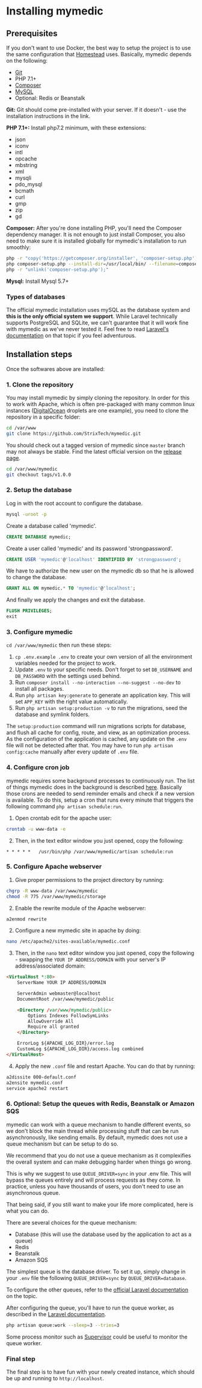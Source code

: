 # Installing mymedic

## Prerequisites

If you don't want to use Docker, the best way to setup the project is to use the same configuration that [Homestead](https://laravel.com/docs/homestead) uses. Basically, mymedic depends on the following:

* [Git](https://git-scm.com/book/en/v2/Getting-Started-Installing-Git)
* PHP 7.1+
* [Composer](https://getcomposer.org/)
* [MySQL](https://www.mysql.com/)
* Optional: Redis or Beanstalk

**Git:** Git should come pre-installed with your server. If it doesn't - use the installation instructions in the link.

**PHP 7.1+:** Install php7.2 minimum, with these extensions:

- json
- iconv
- intl
- opcache
- mbstring
- xml
- mysqli
- pdo_mysql
- bcmath
- curl
- gmp
- zip
- gd

**Composer:** After you're done installing PHP, you'll need the Composer dependency manager. It is not enough to just install Composer, you also need to make sure it is installed globally for mymedic's installation to run smoothly:

```sh
php -r "copy('https://getcomposer.org/installer', 'composer-setup.php');"
php composer-setup.php --install-dir=/usr/local/bin/ --filename=composer
php -r "unlink('composer-setup.php');"
```

**Mysql:** Install Mysql 5.7+


### Types of databases

The official mymedic installation uses mySQL as the database system and **this is the only official system we support**. While Laravel technically supports PostgreSQL and SQLite, we can't guarantee that it will work fine with mymedic as we've never tested it. Feel free to read [Laravel's documentation](https://laravel.com/docs/database#configuration) on that topic if you feel adventurous.

## Installation steps

Once the softwares above are installed:

### 1. Clone the repository

You may install mymedic by simply cloning the repository. In order for this to work with Apache, which is often pre-packaged with many common linux instances ([DigitalOcean](https://www.digitalocean.com/) droplets are one example), you need to clone the repository in a specific folder:

```sh
cd /var/www
git clone https://github.com/StrixTech/mymedic.git
```

You should check out a tagged version of mymedic since `master` branch may not always be stable. Find the latest official version on the [release page](https://github.com/StrixTech/mymedic/releases).

```sh
cd /var/www/mymedic
git checkout tags/v1.0.0
```

### 2. Setup the database

Log in with the root account to configure the database.
```sh
mysql -uroot -p
```

Create a database called 'mymedic'.
```sql
CREATE DATABASE mymedic;
```

Create a user called 'mymedic' and its password 'strongpassword'.
```sql
CREATE USER 'mymedic'@'localhost' IDENTIFIED BY 'strongpassword';
```

We have to authorize the new user on the mymedic db so that he is allowed to change the database.
```sql
GRANT ALL ON mymedic.* TO 'mymedic'@'localhost';
```

And finally we apply the changes and exit the database.
```sql
FLUSH PRIVILEGES;
exit
```

### 3. Configure mymedic

`cd /var/www/mymedic` then run these steps:

1. `cp .env.example .env` to create your own version of all the environment variables needed for the project to work.
1. Update `.env` to your specific needs. Don't forget to set `DB_USERNAME` and `DB_PASSWORD` with the settings used behind.
1. Run `composer install --no-interaction --no-suggest --no-dev` to install all packages.
1. Run `php artisan key:generate` to generate an application key. This will set `APP_KEY` with the right value automatically.
1. Run `php artisan setup:production -v` to run the migrations, seed the database and symlink folders.

The `setup:production` command will run migrations scripts for database, and flush all cache for config, route, and view, as an optimization process.
As the configuration of the application is cached, any update on the `.env` file will not be detected after that. You may have to run `php artisan config:cache` manually after every update of `.env` file.

### 4. Configure cron job

mymedic requires some background processes to continuously run. The list of things mymedic does in the background is described [here](https://github.com/StrixTech/mymedic/blob/master/app/Console/Kernel.php).
Basically those crons are needed to send reminder emails and check if a new version is available.
To do this, setup a cron that runs every minute that triggers the following command `php artisan schedule:run`.

1. Open crontab edit for the apache user:
```sh
crontab -u www-data -e
```
2. Then, in the text editor window you just opened, copy the following:
```
* * * * *   /usr/bin/php /var/www/mymedic/artisan schedule:run
```

### 5. Configure Apache webserver

1. Give proper permissions to the project directory by running:

```sh
chgrp -R www-data /var/www/mymedic
chmod -R 775 /var/www/mymedic/storage
```

2. Enable the rewrite module of the Apache webserver:
```sh
a2enmod rewrite
```

2. Configure a new mymedic site in apache by doing:

```sh
nano /etc/apache2/sites-available/mymedic.conf
```

3. Then, in the `nano` text editor window you just opened, copy the following - swapping the `YOUR IP ADDRESS/DOMAIN` with your server's IP address/associated domain:

```html
<VirtualHost *:80>
    ServerName YOUR IP ADDRESS/DOMAIN

    ServerAdmin webmaster@localhost
    DocumentRoot /var/www/mymedic/public

    <Directory /var/www/mymedic/public>
        Options Indexes FollowSymLinks
        AllowOverride All
        Require all granted
    </Directory>

    ErrorLog ${APACHE_LOG_DIR}/error.log
    CustomLog ${APACHE_LOG_DIR}/access.log combined
</VirtualHost>
```

4. Apply the new `.conf` file and restart Apache. You can do that by running:

```sh
a2dissite 000-default.conf
a2ensite mymedic.conf
service apache2 restart
```

<a id="setup-queues"></a>
### 6. Optional: Setup the queues with Redis, Beanstalk or Amazon SQS

mymedic can work with a queue mechanism to handle different events, so we don't block the main thread while processing stuff that can be run asynchronously, like sending emails. By default, mymedic does not use a queue mechanism but can be setup to do so.

We recommend that you do not use a queue mechanism as it complexifies the overall system and can make debugging harder when things go wrong.

This is why we suggest to use `QUEUE_DRIVER=sync` in your .env file. This will bypass the queues entirely and will process requests as they come. In practice, unless you have thousands of users, you don't need to use an asynchronous queue.

That being said, if you still want to make your life more complicated, here is what you can do.

There are several choices for the queue mechanism:
* Database (this will use the database used by the application to act as a queue)
* Redis
* Beanstalk
* Amazon SQS

The simplest queue is the database driver. To set it up, simply change in your `.env` file the following `QUEUE_DRIVER=sync` by `QUEUE_DRIVER=database`.

To configure the other queues, refer to the [official Laravel documentation](https://laravel.com/docs/master/queues#driver-prerequisites) on the topic.

After configuring the queue, you'll have to run the queue worker, as described in the [Laravel documentation](https://laravel.com/docs/master/queues#running-the-queue-worker).

```sh
php artisan queue:work --sleep=3 --tries=3
```

Some process monitor such as [Supervisor](https://laravel.com/docs/master/queues#supervisor-configuration) could be useful to monitor the queue worker.


<a id="setup-access-tokens"></a>

### Final step

The final step is to have fun with your newly created instance, which should be up and running to `http://localhost`.